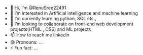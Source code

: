 - 👋 Hi, I’m @RenuSree22491
- 👀 I’m interested in Artificial intelligence and machine learning 
- 🌱 I’m currently learning python, SQL etc.,
- 💞️ I’m looking to collaborate on front-end web development projects(HTML , CSS) and ML projects 
- 📫 How to reach me linkedin 
- 😄 Pronouns: ...
- ⚡ Fun fact: ...

<!---
RenuSree22491/RenuSree22491 is a ✨ special ✨ repository because its `README.md` (this file) appears on your GitHub profile.
You can click the Preview link to take a look at your changes.
--->
